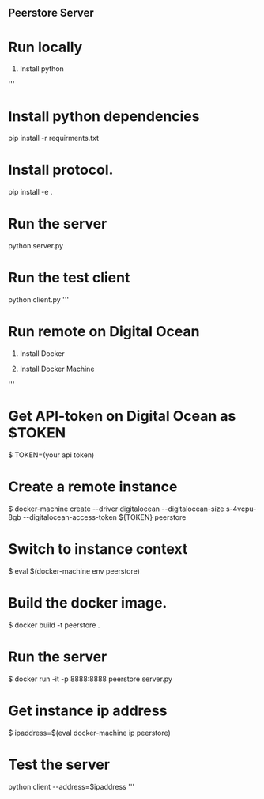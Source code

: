 ## Peerstore Server

# Run locally
1. Install python

'''
# Install python dependencies
pip install -r requirments.txt

# Install protocol.
pip install -e .

# Run the server
python server.py

# Run the test client
python client.py
'''

# Run remote on Digital Ocean
1. Install Docker

1. Install Docker Machine

'''
# Get API-token on Digital Ocean as $TOKEN
$ TOKEN=(your api token)

# Create a remote instance
$ docker-machine create --driver digitalocean --digitalocean-size s-4vcpu-8gb --digitalocean-access-token ${TOKEN} peerstore

# Switch to instance context
$ eval $(docker-machine env peerstore)

# Build the docker image.
$ docker build -t peerstore .

# Run the server
$ docker run -it -p 8888:8888 peerstore server.py

# Get instance ip address
$ ipaddress=$(eval docker-machine ip peerstore)

# Test the server 
python client --address=$ipaddress
'''




